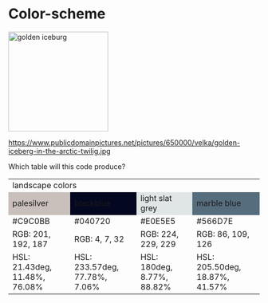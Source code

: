 # Color-scheme
<!DOCTYPE html>
<html lang="en-US">
  <body>
    <img src="https://www.publicdomainpictures.net/pictures/650000/velka/golden-iceberg-in-the-arctic-twilig.jpg" 
    alt="golden iceburg"
      width="200px" Height="200px"/>
    <p><a href="">https://www.publicdomainpictures.net/pictures/650000/velka/golden-iceberg-in-the-arctic-twilig.jpg</a></p>
   Which table will this code produce?
<table>
   <tr>
      <td colspan="3">landscape colors</td>
   </tr>
   <tr>
      <td style="background-color:rgb(201,192,187);">palesilver</td>
      <td style="background-color:rgb(4,7,32);">blackblue</td>
      <td style="background-color:rgb(224,229,229);">light slat grey</td>
      <td style="background-color:rgb(86,109,126);">marble blue</td>
   </tr>
   <tr>
      <td>#C9C0BB</td>
      <td>#040720</td>
      <td>#E0E5E5</td>
      <td>#566D7E</td>
   </tr>
   <tr>
      <td>RGB: 201, 192, 187</td>
      <td>RGB: 4, 7, 32</td>
      <td>RGB: 224, 229, 229</td>
      <td>RGB: 86, 109, 126</td>
   </tr>
   <tr>
      <td>HSL: 21.43deg, 11.48%, 76.08%</td>
      <td>HSL: 233.57deg, 77.78%, 7.06%</td>
      <td>HSL: 180deg, 8.77%, 88.82%</td>
      <td>HSL: 205.50deg, 18.87%, 41.57%</td>
   </tr>
</table>
  </body>
</html>
